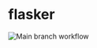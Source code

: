 # flasker

![Main branch workflow](https://github.com/github/docs/actions/workflows/python-app.yml/badge.svg)
